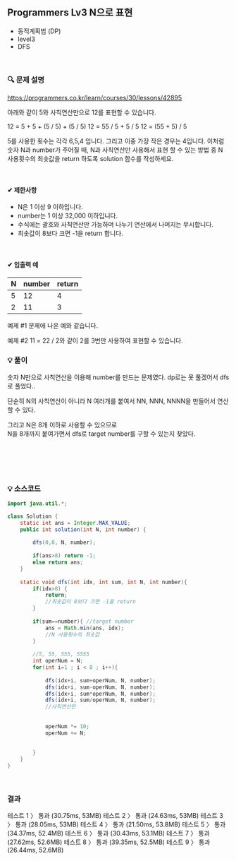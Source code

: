 ## Programmers Lv3 N으로 표현
- 동적계획법 (DP)
- level3
- DFS



<br>


### 🔍 문제 설명
https://programmers.co.kr/learn/courses/30/lessons/42895


아래와 같이 5와 사칙연산만으로 12를 표현할 수 있습니다.

12 = 5 + 5 + (5 / 5) + (5 / 5)
12 = 55 / 5 + 5 / 5
12 = (55 + 5) / 5

5를 사용한 횟수는 각각 6,5,4 입니다. 그리고 이중 가장 작은 경우는 4입니다.
이처럼 숫자 N과 number가 주어질 때, N과 사칙연산만 사용해서 표현 할 수 있는 방법 중 N 사용횟수의 최솟값을 return 하도록 solution 함수를 작성하세요.

<br>

#### ✔ 제한사항
- N은 1 이상 9 이하입니다.
- number는 1 이상 32,000 이하입니다.
- 수식에는 괄호와 사칙연산만 가능하며 나누기 연산에서 나머지는 무시합니다.
- 최솟값이 8보다 크면 -1을 return 합니다.
<br>
 
#### ✔ 입출력 예
| N | number | return | 
|--|--|--|
| 5 | 12 | 4 |
| 2 | 11 | 3 |

예제 #1
문제에 나온 예와 같습니다.

예제 #2
11 = 22 / 2와 같이 2를 3번만 사용하여 표현할 수 있습니다.

###  💡 풀이


숫자 N만으로 사칙연산을 이용해 number를 만드는 문제였다.
dp로는 못 풀겠어서 dfs로 풀었다..

단순히 N의 사칙연산이 아니라 N 여러개를 붙여서 NN, NNN, NNNN을 만들어서 연산할 수 있다.  

그리고 N은 8개 이하로 사용할 수 있으므로  
N을 8개까지 붙여가면서 dfs로 target number를 구할 수 있는지 찾았다.


<br>



<br><br>

###  💡 소스코드


```java
import java.util.*;

class Solution {
    static int ans = Integer.MAX_VALUE;
    public int solution(int N, int number) {
        
        dfs(0,0, N, number);
        
        if(ans>8) return -1;
        else return ans;
    }
    
    static void dfs(int idx, int sum, int N, int number){
        if(idx>8) {
            return;
            //최솟값이 8보다 크면 -1을 return 
        }
        
        if(sum==number){ //target number
            ans = Math.min(ans, idx);
            //N 사용횟수의 최솟값
        }
        
        //5, 55, 555, 5555
        int operNum = N;
        for(int i=1 ; i < 8 ; i++){
            
            dfs(idx+i, sum+operNum, N, number);
            dfs(idx+i, sum-operNum, N, number);
            dfs(idx+i, sum*operNum, N, number);
            dfs(idx+i, sum/operNum, N, number);
            //사칙연산만
            
            
            operNum *= 10;
            operNum += N;
            
            
        }
    }
}
```

<br>

### 결과
테스트 1 〉	통과 (30.75ms, 53MB)
테스트 2 〉	통과 (24.63ms, 53MB)
테스트 3 〉	통과 (28.05ms, 53MB)
테스트 4 〉	통과 (21.50ms, 53.8MB)
테스트 5 〉	통과 (34.37ms, 52.4MB)
테스트 6 〉	통과 (30.43ms, 53.1MB)
테스트 7 〉	통과 (27.62ms, 52.6MB)
테스트 8 〉	통과 (39.35ms, 52.5MB)
테스트 9 〉	통과 (26.44ms, 52.6MB)
